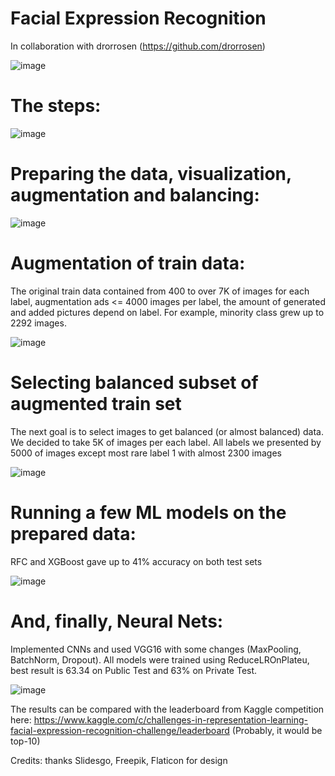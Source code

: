# Facial Expression Recognition

In collaboration with drorrosen (https://github.com/drorrosen)


![image](https://drive.google.com/uc?export=view&id=1vjntSNkaeuyZOT1s2c_7iY8GKFTVWep2)

# The steps:

![image](https://drive.google.com/uc?export=view&id=1jl7IbTJdkEOjAKjce4p0CLnEUW4hQcpR)

# Preparing the data, visualization, augmentation and balancing:

![image](https://drive.google.com/uc?export=view&id=1Tc_httT7uXYTTYaIHbQpv6588BfESUdI)

# Augmentation of train data:

The original train data contained from 400 to over 7K of images for each label, augmentation ads <= 4000 images per label, the amount of generated and added pictures depend on label. For example, minority class grew up to 2292 images.

![image](https://drive.google.com/uc?export=view&id=1groGyH0AM4caDUbFX3VRo5eiLVQbg3fk)

# Selecting balanced subset of augmented train set
The next goal is to select images to get balanced (or almost balanced) data. We decided to take 5K of images per each label. All labels we presented by 5000 of images except most rare label 1 with almost 2300 images

![image](https://drive.google.com/uc?export=view&id=151rOz81xY5jcnW3udZf4Pkdhpu6QALj2)

# Running a few ML models on the prepared data:

RFC and XGBoost gave up to 41% accuracy on both test sets

![image](https://drive.google.com/uc?export=view&id=1LFwmIzFpPljpjcwIZWI4HU7kHMdJ77Ab)

# And, finally, Neural Nets:

Implemented CNNs and used VGG16 with some changes (MaxPooling, BatchNorm, Dropout). All models were trained using ReduceLROnPlateu, best result is 63.34 on Public Test and 63% on Private Test.


![image](https://drive.google.com/uc?export=view&id=1pquiOlMWezTFCxXZJOuIYAmzeeVFAHus)


The results can be compared with the leaderboard from Kaggle competition here: https://www.kaggle.com/c/challenges-in-representation-learning-facial-expression-recognition-challenge/leaderboard (Probably, it would be top-10)


Credits: thanks Slidesgo, Freepik, Flaticon for design
